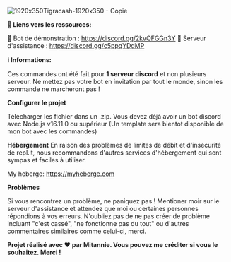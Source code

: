 ![1920x350Tigracash-1920x350 - Copie](https://github.com/Mitannies/France-Logistique/assets/97797341/ebc26567-032f-4306-8f9a-1835c3d8a2a3)


**🔗 Liens vers les ressources:**

🤖 Bot de démonstration : https://discord.gg/2kvQFGGn3Y
🤝 Serveur d'assistance : https://discord.gg/c5ppqYDdMP

**ℹ️ Informations:**

Ces commandes ont été fait pour **1 serveur discord** et non plusieurs serveur. Ne mettez pas votre bot en invitation par tout le monde, sinon les commande ne marcheront pas !

**Configurer le projet**

Télécharger les fichier dans un .zip. Vous devez déjà avoir un bot discord avec Node.js v16.11.0 ou supérieur
(Un template sera bientot disponible de mon bot avec les commandes)

**Hébergement**
En raison des problèmes de limites de débit et d'insécurité de repl.it, nous recommandons d'autres services d'hébergement qui sont sympas et faciles à utiliser.

My heberge: https://myheberge.com

**Problèmes**

Si vous rencontrez un problème, ne paniquez pas ! Mentioner moir sur le serveur d'assistance et attendez que moi ou certaines personnes répondions à vos erreurs. N'oubliez pas de ne pas créer de problème incluant "c'est cassé", "ne fonctionne pas du tout" ou d'autres commentaires similaires comme celui-ci, merci.


**Projet réalisé avec ❤ par Mitannie. Vous pouvez me créditer si vous le souhaitez. Merci !**
